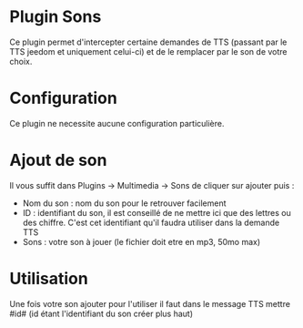 # Plugin Sons

Ce plugin permet d'intercepter certaine demandes de TTS (passant par le TTS jeedom et uniquement celui-ci) et de le remplacer par le son de votre choix.

# Configuration

Ce plugin ne necessite aucune configuration particulière.

# Ajout de son

Il vous suffit dans Plugins -> Multimedia -> Sons de cliquer sur ajouter puis :

- Nom du son : nom du son pour le retrouver facilement
- ID : identifiant du son, il est conseillé de ne mettre ici que des lettres ou des chiffre. C'est cet identifiant qu'il faudra utiliser dans la demande TTS
- Sons : votre son à jouer (le fichier doit etre en mp3, 50mo max)

# Utilisation

Une fois votre son ajouter pour l'utiliser il faut dans le message TTS mettre #id# (id étant l'identifiant du son créer plus haut)
